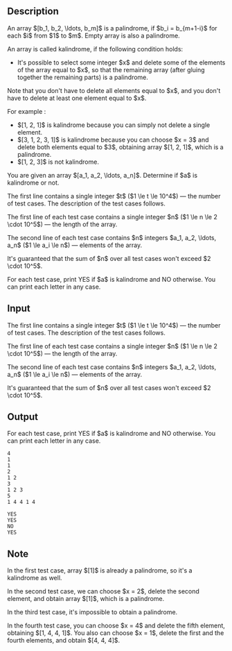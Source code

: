 ## Description

<div><p>An array $[b_1, b_2, \ldots, b_m]$ is a palindrome, if $b_i = b_{m+1-i}$ for each $i$ from $1$ to $m$. Empty array is also a palindrome.</p><p>An array is called <span class="tex-font-style-bf">kalindrome</span>, if the following condition holds:</p><ul><li> <p>It's possible to select some integer $x$ and delete some of the elements of the array equal to $x$, so that the remaining array (after gluing together the remaining parts) is a palindrome. </p></li></ul><p>Note that you don't have to delete all elements equal to $x$, and you don't have to delete at least one element equal to $x$.</p><p>For example : </p><ul> <li> $[1, 2, 1]$ is kalindrome because you can simply not delete a single element. </li><li> $[3, 1, 2, 3, 1]$ is kalindrome because you can choose $x = 3$ and delete both elements equal to $3$, obtaining array $[1, 2, 1]$, which is a palindrome. </li><li> $[1, 2, 3]$ is not kalindrome. </li></ul><p>You are given an array $[a_1, a_2, \ldots, a_n]$. Determine if $a$ is kalindrome or not.</p></div><div class="input-specification"><p>The first line contains a single integer $t$ ($1 \le t \le 10^4$)&nbsp;— the number of test cases. The description of the test cases follows.</p><p>The first line of each test case contains a single integer $n$ ($1 \le n \le 2 \cdot 10^5$)&nbsp;— the length of the array.</p><p>The second line of each test case contains $n$ integers $a_1, a_2, \ldots, a_n$ ($1 \le a_i \le n$)&nbsp;— elements of the array.</p><p>It's guaranteed that the sum of $n$ over all test cases won't exceed $2 \cdot 10^5$.</p></div><div class="output-specification"><p>For each test case, print <span class="tex-font-style-tt">YES</span> if $a$ is kalindrome and <span class="tex-font-style-tt">NO</span> otherwise. You can print each letter in any case.</p></div>

## Input

<p>The first line contains a single integer $t$ ($1 \le t \le 10^4$)&nbsp;— the number of test cases. The description of the test cases follows.</p><p>The first line of each test case contains a single integer $n$ ($1 \le n \le 2 \cdot 10^5$)&nbsp;— the length of the array.</p><p>The second line of each test case contains $n$ integers $a_1, a_2, \ldots, a_n$ ($1 \le a_i \le n$)&nbsp;— elements of the array.</p><p>It's guaranteed that the sum of $n$ over all test cases won't exceed $2 \cdot 10^5$.</p>

## Output

<p>For each test case, print <span class="tex-font-style-tt">YES</span> if $a$ is kalindrome and <span class="tex-font-style-tt">NO</span> otherwise. You can print each letter in any case.</p>





```input1
4
1
1
2
1 2
3
1 2 3
5
1 4 4 1 4
```




```output1
YES
YES
NO
YES
```



## Note

<p>In the first test case, array $[1]$ is already a palindrome, so it's a kalindrome as well.</p><p>In the second test case, we can choose $x = 2$, delete the second element, and obtain array $[1]$, which is a palindrome.</p><p>In the third test case, it's impossible to obtain a palindrome.</p><p>In the fourth test case, you can choose $x = 4$ and delete the fifth element, obtaining $[1, 4, 4, 1]$. You also can choose $x = 1$, delete the first and the fourth elements, and obtain $[4, 4, 4]$.</p>
